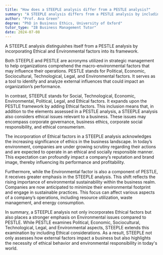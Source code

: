 ```yaml
---
title: "How does a STEEPLE analysis differ from a PESTLE analysis?"
summary: "A STEEPLE analysis differs from a PESTLE analysis by including Ethical and Environmental factors in its framework."
author: "Prof. Ava Green"
degree: "PhD in Business Ethics, University of Oxford"
tutor_type: "IB Business Management Tutor"
date: 2024-07-08
---
```


A STEEPLE analysis distinguishes itself from a PESTLE analysis by incorporating Ethical and Environmental factors into its framework.

Both STEEPLE and PESTLE are acronyms utilized in strategic management to help organizations comprehend the macro-environmental factors that may influence their operations. PESTLE stands for Political, Economic, Sociocultural, Technological, Legal, and Environmental factors. It serves as a tool to identify and analyze external influences that could impact an organization’s performance.

In contrast, STEEPLE stands for Social, Technological, Economic, Environmental, Political, Legal, and Ethical factors. It expands upon the PESTLE framework by adding Ethical factors. This inclusion means that, in addition to the elements assessed in a PESTLE analysis, a STEEPLE analysis also considers ethical issues relevant to a business. These issues may encompass corporate governance, business ethics, corporate social responsibility, and ethical consumerism.

The incorporation of Ethical factors in a STEEPLE analysis acknowledges the increasing significance of ethics in the business landscape. In today’s environment, companies are under growing scrutiny regarding their actions and are expected to operate in an ethical and socially responsible manner. This expectation can profoundly impact a company’s reputation and brand image, thereby influencing its performance and profitability.

Furthermore, while the Environmental factor is also a component of PESTLE, it receives greater emphasis in the STEEPLE analysis. This shift reflects the rising importance of environmental sustainability within the business realm. Companies are now anticipated to minimize their environmental footprint and engage in sustainable practices. This focus can affect various aspects of a company’s operations, including resource utilization, waste management, and energy consumption.

In summary, a STEEPLE analysis not only incorporates Ethical factors but also places a stronger emphasis on Environmental issues compared to PESTLE. While PESTLE examines Political, Economic, Sociocultural, Technological, Legal, and Environmental aspects, STEEPLE extends this examination by including Ethical considerations. As a result, STEEPLE not only assesses how external factors impact a business but also highlights the necessity of ethical behavior and environmental responsibility in today's world.
    